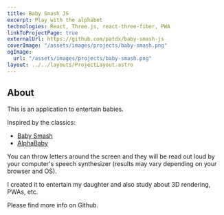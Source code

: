 ```yaml
---
title: Baby Smash JS
excerpt: Play with the alphabet
technologies: React, Three.js, react-three-fiber, PWA
linkToProjectPage: true
externalUrl: https://github.com/patdx/baby-smash-js
coverImage: "/assets/images/projects/baby-smash.png"
ogImage:
  url: "/assets/images/projects/baby-smash.png"
layout: ../../layouts/ProjectLayout.astro
---
```


## About

This is an application to entertain babies.

Inspired by the classics:

- [Baby Smash](https://www.hanselman.com/babysmash/)
- [AlphaBaby](http://alphababy.sourceforge.net/)

You can throw letters around the screen and they will be read out loud by your
computer's speech synthesizer (results may vary depending on your browser and
OS).

I created it to entertain my daughter and also study about 3D rendering, PWAs,
etc.

Please find more info on Github.

